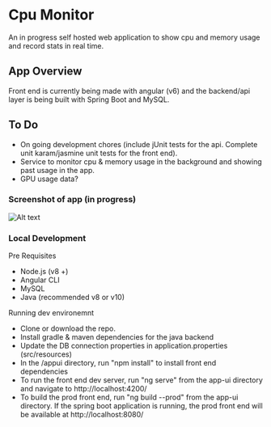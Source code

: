 # Cpu Monitor
An in progress self hosted web application to show cpu and memory usage and record stats in real time.

## App Overview
Front end is currently being made with angular (v6) and the backend/api layer is being built with Spring Boot and MySQL.

## To Do
- On going development chores (include jUnit tests for the api. Complete unit karam/jasmine unit tests for the front end).
- Service to monitor cpu & memory usage in the background and showing past usage in the app.
- GPU usage data?

### Screenshot of app (in progress)
![Alt text](https://raw.githubusercontent.com/ianchouinard/CpuMonitorApplet/master/ScreenShot.PNG "Screenshot")

### Local Development
Pre Requisites
- Node.js (v8 +)
- Angular CLI
- MySQL
- Java (recommended v8 or v10)

Running dev environemnt
- Clone or download the repo.
- Install gradle & maven dependencies for the java backend
- Update the DB connection properties in application.properties (src/resources)
- In the /appui directory, run "npm install" to install front end dependencies
- To run the front end dev server, run "ng serve" from the app-ui directory and navigate to http://localhost:4200/
- To build the prod front end, run "ng build --prod" from the app-ui directory. If the spring boot application is running, the prod front end will be available at http://localhost:8080/
